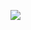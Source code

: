 ![](https://www.mdpi.com/applsci/applsci-10-05510/article_deploy/html/images/applsci-10-05510-g001-550.jpg)
